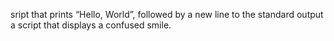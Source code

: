 sript that prints “Hello, World”, followed by a new line to the standard output
a script that displays a confused smile.
